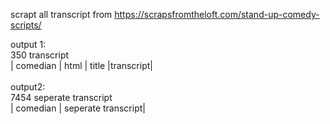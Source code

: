 scrapt all transcript from https://scrapsfromtheloft.com/stand-up-comedy-scripts/

output 1: <br/>
350 transcript<br/>
| comedian | html | title |transcript|<br/>
<br/>
output2:<br/>
7454 seperate transcript<br/>
| comedian | seperate transcript|<br/>
